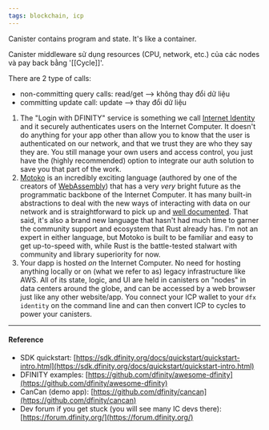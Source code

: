 ```yaml
---
tags: blockchain, icp
---
```


Canister contains program and state. It's like a container.

Canister middleware sử dụng resources (CPU, network, etc.) của các nodes và pay back bằng '[[Cycle]]'.

There are 2 type of calls:

- non-committing query calls: read/get --> không thay đổi dữ liệu
- committing update call: update --> thay đổi dữ liệu

1. The "Login with DFINITY" service is something we call [Internet Identity](https://sdk.dfinity.org/docs/ic-identity-guide/what-is-ic-identity.html) and it securely authenticates users on the Internet Computer. It doesn't do anything for your app other than allow you to know that the user is authenticated on our network, and that we trust they are who they say they are. You still manage your own users and access control, you just have the (highly recommended) option to integrate our auth solution to save you that part of the work.
2. [Motoko](https://stackoverflow.blog/2020/08/24/motoko-the-language-that-turns-the-web-into-a-computer/) is an incredibly exciting language (authored by one of the creators of [WebAssembly](https://developer.mozilla.org/en-US/docs/WebAssembly)) that has a very _very_ bright future as the programmatic backbone of the Internet Computer. It has many built-in abstractions to deal with the new ways of interacting with data on our network and is straightforward to pick up and [well documented](https://sdk.dfinity.org/docs/language-guide/motoko.html). That said, it's also a brand new language that hasn't had much time to garner the community support and ecosystem that Rust already has. I'm not an expert in either language, but Motoko is built to be familiar and easy to get up-to-speed with, while Rust is the battle-tested stalwart with community and library superiority for now.
3. Your dapp is hosted _on_ the Internet Computer. No need for hosting anything locally or on (what we refer to as) legacy infrastructure like AWS. All of its state, logic, and UI are held in canisters on "nodes" in data centers around the globe, and can be accessed by a web browser just like any other website/app. You connect your ICP wallet to your `dfx identity` on the command line and can then convert ICP to cycles to power your canisters.

---

#### Reference

- SDK quickstart: [https://sdk.dfinity.org/docs/quickstart/quickstart-intro.html](https://sdk.dfinity.org/docs/quickstart/quickstart-intro.html)
- DFINITY examples: [https://github.com/dfinity/awesome-dfinity](https://github.com/dfinity/awesome-dfinity)
- CanCan (demo app): [https://github.com/dfinity/cancan](https://github.com/dfinity/cancan)
- Dev forum if you get stuck (you will see many IC devs there): [https://forum.dfinity.org/](https://forum.dfinity.org/)
